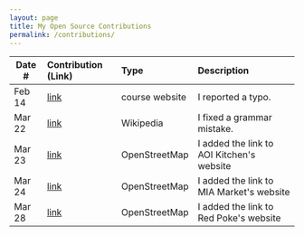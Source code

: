 ```yaml
---
layout: page
title: My Open Source Contributions
permalink: /contributions/
---
```


<!--
Type of the contribution should be "Wikipedia edit", "OpenStreet Map feature", "Documentation", "Course website", "Blog",
"Browser Add-on", etc.

The description should include a brief summary of what you did.

The link should bring us to a public page that shows your contribution. 

Replace the first row with your own contribution. 

-->





| Date #       | Contribution (Link)  | Type  | Description |
|---|:---|:---|:---|
| Feb 14   | [link](https://github.com/joannakl/ossd/issues/6) | course website    |   I reported a typo.    |
| Mar 22   | [link](https://en.wikipedia.org/w/index.php?title=Dogs_of_War_(1989_video_game)&oldid=1078747084)    |  Wikipedia   |  I fixed a grammar mistake.    |
| Mar 23   | [link](https://www.openstreetmap.org/changeset/118843043#map=19/40.72687/-73.98754)    |    OpenStreetMap |  I added the link to AOI Kitchen's website  |
| Mar 24   | [link](https://www.openstreetmap.org/changeset/118877412)    |    OpenStreetMap |  I added the link to MIA Market's website  |
| Mar 28   | [link](https://www.openstreetmap.org/changeset/119046680)    |    OpenStreetMap |  I added the link to Red Poke's website  |